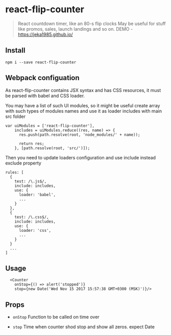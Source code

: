 # react-flip-counter

> React countdown timer,  like an 80-s flip clocks
May be useful for stuff like promos, sales, launch landings and so on.
DEMO - https://jeka1985.github.io/

## Install
```
npm i --save react-flip-counter
```

## Webpack configuation

As react-flip-counter contains JSX syntax and has CSS resources,
it must be parsed with babel and CSS loader.

You may have a list of such UI modules, so it might be useful
create array with such types of modules names and use it as
loader includes with main src folder

```
var uiModules = ['react-flip-counter'],
    includes = uiModules.reduce((res, name) => {
      res.push(path.resolve(root, 'node_modules/' + name));

      return res;
    }, [path.resolve(root, 'src/')]);
```

Then you need to update loaders configuration
and use include instead exclude property

```
rules: [
  {
    test: /\.js$/,
    include: includes,
    use: {
      loader: 'babel',
      ...
    }
  },
  {
    test: /\.css$/,
    include: includes,
    use: {
      loader: 'css',
      ...
    }
  }
  ...
]
```

## Usage
```
  <Counter
    onStop={() => alert('stopped')}
    stop={new Date('Wed Nov 15 2017 15:57:38 GMT+0300 (MSK)')}/>
```    

## Props
* `onStop`
Function to be called on time over

* `stop`
Time when counter shod stop and show all zeros. expect Date
